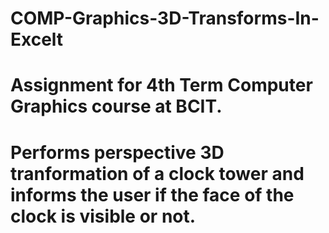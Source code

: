 # COMP-Graphics-3D-Transforms-In-Excelt
# Assignment for 4th Term Computer Graphics course at BCIT.
# Performs perspective 3D tranformation of a clock tower and informs the user if the face of the clock is visible or not.
